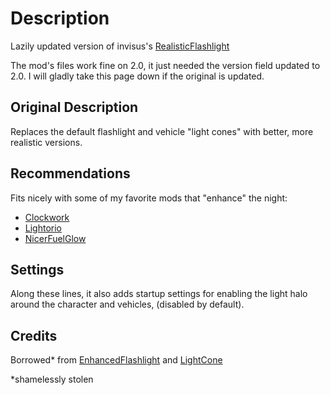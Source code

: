 # Description

Lazily updated version of invisus's [RealisticFlashlight]

The mod's files work fine on 2.0, it just needed the version field updated to 2.0. I will gladly take this page down if the original is updated.

## Original Description

Replaces the default flashlight and vehicle "light cones" with better, more realistic versions.

## Recommendations
Fits nicely with some of my favorite mods that "enhance" the night:

 * [Clockwork]
 * [Lightorio]
 * [NicerFuelGlow]

## Settings
Along these lines, it also adds startup settings for enabling the light halo around the character and vehicles, (disabled by default).

## Credits
Borrowed* from [EnhancedFlashlight] and [LightCone]

\*shamelessly stolen

[RealisticFlashlight]: https://mods.factorio.com/mod/RealisticFlashlight
[EnhancedFlashlight]: https://mods.factorio.com/mod/EnhancedFlashlight
[LightCone]: https://mods.factorio.com/mod/LightCone
[Clockwork]: https://mods.factorio.com/mod/Clockwork
[NicerFuelGlow]: https://mods.factorio.com/mod/NicerFuelGlow
[Lightorio]: https://mods.factorio.com/mod/lightorio
